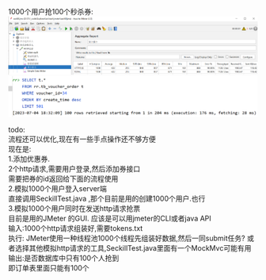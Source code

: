 1000个用户抢100个秒杀券:
![img.png](assets/img.png)
![img.png](assets/img2.png)

todo:  
流程还可以优化,现在有一些手点操作还不够方便  
现在是:  
1.添加优惠券.  
2个http请求,需要用户登录,然后添加券接口  
需要把券的id返回给下面的流程使用  
2.模拟1000个用户登入server端  
直接调用SeckillTest.java ,那个目前是用的创建1000个用户.也行  
3.模拟1000个用户同时在发送http请求抢票  
目前是用的JMeter 的GUI. 应该是可以用jmeter的CLI或者java API  
输入:1000个http请求组装好,需要tokens.txt  
执行: JMeter使用一种线程池1000个线程先组装好数据,然后一同submit任务?
或者选择其他模拟http请求的工具,SeckillTest.java里面有一个MockMvc可能有用
输出:是否数据库中只有100个人抢到  
即订单表里面只能有100个  
            